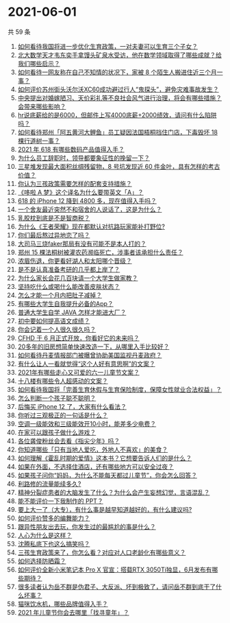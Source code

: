 # 2021-06-01

共 59 条

<!-- BEGIN -->
<!-- 最后更新时间 Tue Jun 01 2021 06:28:05 GMT+0800 (China Standard Time) -->

1. [如何看待我国将进一步优化生育政策，一对夫妻可以生育三个子女？](https://www.zhihu.com/question/462390587)
2. [北大数学天才韦东奕手拿馒头矿泉水受访，他在数学领域取得了哪些成就？给我们哪些启示？](https://www.zhihu.com/question/462169322)
3. [如何看待一网友称在自己不知情的状况下，家被 8
   个陌生人搬进住近三个月一事？](https://www.zhihu.com/question/461252891)
4. [如何评价苏州街头沃尔沃XC60成功避过行人“鬼探头”，避免灾难事故发生？](https://www.zhihu.com/question/461921854)
5. [中央提出对婚嫁陋习、天价彩礼等不良社会风气进行治理，将会有哪些措施？会带来哪些影响？](https://www.zhihu.com/question/462399146)
6. [hr说底薪给的是6000，但邮件上写4000底薪+2000绩效，请问有什么陷阱吗？](https://www.zhihu.com/question/279752230)
7. [如何看待郑州「阿五黄河大鲤鱼」员工疑因法国梧桐挡住门店，下毒毁坏 18
   棵行道树一事？](https://www.zhihu.com/question/461978699)
8. [2021 年 618 有哪些数码产品值得入手？](https://www.zhihu.com/question/458701072)
9. [为什么员工辞职时，领导都要象征性的挽留一下？](https://www.zhihu.com/question/459351020)
10. [三星堆发现最大面积丝绸残留物，8 号坑发现近 60
    件金叶，具有怎样的考古价值？](https://www.zhihu.com/question/462198382)
11. [你认为三孩政策需要怎样的配套支持措施？](https://www.zhihu.com/question/462397663)
12. [《哆啦 A 梦》这个译名为什么要带英文「A」？](https://www.zhihu.com/question/30836738)
13. [618 的 iPhone 12 降到 4800
    多，现在值得入手吗？](https://www.zhihu.com/question/462118314)
14. [一个舍友最近突然不和宿舍的人说话了，这是为什么？](https://www.zhihu.com/question/39650172)
15. [乳胶枕到底是不是智商税？](https://www.zhihu.com/question/419436850)
16. [为什么《王者荣耀》现在都默认对抗路玩家能补打野位?](https://www.zhihu.com/question/462063708)
17. [你们最后熬过异地恋了吗？](https://www.zhihu.com/question/364054443)
18. [大司马三烧faker那局有没有可能不是本人打的？](https://www.zhihu.com/question/459219863)
19. [郑州 15 棵法桐树被灌农药濒临死亡，涉事者该承担什么责任？](https://www.zhihu.com/question/462006651)
20. [浓眉伤退，你更看好湖人和太阳哪个晋级？](https://www.zhihu.com/question/462327535)
21. [是不是认真准备考研的几乎都上岸了？](https://www.zhihu.com/question/452073317)
22. [为什么家长会花几百块请一个大学生做家教？](https://www.zhihu.com/question/290772385)
23. [坚持吃什么或喝什么能改善皮肤状态？](https://www.zhihu.com/question/284643508)
24. [怎么才能一个月内把肚子减掉？](https://www.zhihu.com/question/317186157)
25. [有哪些大学生自我提升必备的App？](https://www.zhihu.com/question/320804037)
26. [普通大学生自学 JAVA 怎样才能进大厂？](https://www.zhihu.com/question/387717615)
27. [初中要如何提高语文成绩？](https://www.zhihu.com/question/418605306)
28. [你会记着一个人很久很久吗？](https://www.zhihu.com/question/461880348)
29. [CFHD 于 6 月正式开放，你看好它的未来吗？](https://www.zhihu.com/question/459837419)
30. [20多年的旧房想简单快速改造一下，从哪里入手比较好？](https://www.zhihu.com/question/460487422)
31. [如何看待丹麦情报部门被曝曾协助美国监视丹麦政府？](https://www.zhihu.com/question/462342888)
32. [有什么让人一看就觉得“这个人好有意思啊”的文案？](https://www.zhihu.com/question/376417418)
33. [2021年有哪些走心又可爱的六一儿童节文案？](https://www.zhihu.com/question/461411396)
34. [十八楼有哪些令人超感动的文案？](https://www.zhihu.com/question/455124761)
35. [如何看待我国将「完善生育休假与生育保险制度，保障女性就业合法权益」？](https://www.zhihu.com/question/462395582)
36. [怎么判断一个孩子聪不聪明？](https://www.zhihu.com/question/460441961)
37. [后悔买 iPhone 12 了，大家有什么看法？](https://www.zhihu.com/question/445160711)
38. [你听过三观极正的一句话是什么？](https://www.zhihu.com/question/316797926)
39. [空调一级能效和三级能效开10小时，能差多少电费？](https://www.zhihu.com/question/329341284)
40. [在家可以跟孩子做什么游戏？](https://www.zhihu.com/question/391201046)
41. [各位龚俊粉丝会去看《指尖少年》吗？](https://www.zhihu.com/question/456052901)
42. [你知道哪些「只有当地人爱吃，外地人不喜欢」的美食？](https://www.zhihu.com/question/461730414)
43. [如何理解《霍乱时期的爱情》这本书？它想要告诉人们的是什么？](https://www.zhihu.com/question/274223889)
44. [如果在外面，不选择住酒店，还有哪些地方可以安全过夜？](https://www.zhihu.com/question/460644032)
45. [如果孩子问你“妈妈，为什么不能每天都过儿童节”，你会怎么回答？](https://www.zhihu.com/question/461277051)
46. [利路修的流量能续多久?](https://www.zhihu.com/question/461929162)
47. [精神分裂症患者的大脑发生了什么？为什么会产生妄想幻觉，言语混乱？](https://www.zhihu.com/question/60875758)
48. [能不能评价一下我制作的 PPT？](https://www.zhihu.com/question/460696678)
49. [要上大一了（大专），有什么事是越早知道越好的，有什么建议吗?](https://www.zhihu.com/question/454529413)
50. [如何评价赞多的编舞能力？](https://www.zhihu.com/question/462219851)
51. [跟异性朋友出去玩，你发生过的最尴尬的事是什么？](https://www.zhihu.com/question/281832872)
52. [人心为什么是这样？](https://www.zhihu.com/question/460333793)
53. [沈腾私底下也这么搞笑吗？](https://www.zhihu.com/question/449715891)
54. [三孩生育政策来了，你怎么看？对应对人口老龄化有哪些意义？](https://www.zhihu.com/question/462391662)
55. [如何选择防晒霜？](https://www.zhihu.com/question/23782066)
56. [如何评价全新小米笔记本 Pro X 官宣：搭载RTX
    3050Ti独显，6月发布有哪些期待？](https://www.zhihu.com/question/459262263)
57. [很多读者认为岳不群是伪君子、大反派、坏到极致了，请问岳不群到底干了什么坏事？](https://www.zhihu.com/question/328943013)
58. [猫咪饮水机，哪些品牌值得入手？](https://www.zhihu.com/question/39724176)
59. [2021 年儿童节你会去哪里「找寻童年」？](https://www.zhihu.com/question/458857970)

<!-- END -->
